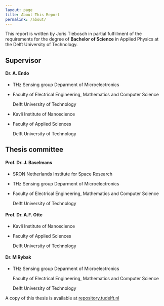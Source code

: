 ```yaml
---
layout: page
title: About This Report
permalink: /about/
---
```


This report is written by Joris Tiebosch in partial fulfillment of the requirements for the degree of
**Bachelor of Science**
in Applied Physics at the Delft University of Technology.

## Supervisor
#### **Dr. A. Endo**

* THz Sensing group Deparment of Microelectronics
* 
  Faculty of Electrical Engineering, Mathematics and Computer Science
  
  Delft University of Technology

* Kavli Institute of Nanoscience
* 
  Faculty of Applied Sciences
  
  Delft University of Technology

## Thesis committee
#### **Prof. Dr. J. Baselmans**

* SRON Netherlands Institute for Space Research

* THz Sensing group Deparment of Microelectronics
* 
  Faculty of Electrical Engineering, Mathematics and Computer Science
  
  Delft University of Technology

#### **Prof. Dr. A.F. Otte**

* Kavli Institute of Nanoscience
* 
  Faculty of Applied Sciences
  
  Delft University of Technology

#### **Dr. M Rybak**

* THz Sensing group Deparment of Microelectronics

  Faculty of Electrical Engineering, Mathematics and Computer Science
  
  Delft University of Technology

A copy of this thesis is available at [repository.tudelft.nl](http://repository.tudelft.nl/)
